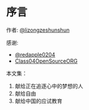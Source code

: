 # 序言

作者: [@lizongzeshunshun](https://github.com/lizongzeshunshun)

感谢: 

* [@redapple0204](https://github.com/redapple0204)
* [Class04OpenSourceORG](https://github.com/Class04OpenSourceORG)


本文集：

1. 献给正在追逐心中的梦想的人
2. 献给自由
3. 献给中国的应试教育
